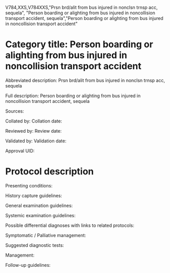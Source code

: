 V784,XXS,V784XXS,"Prsn brd/alit from bus injured in nonclsn trnsp acc, sequela", "Person boarding or alighting from bus injured in noncollision transport accident, sequela","Person boarding or alighting from bus injured in noncollision transport accident"
# Category title: Person boarding or alighting from bus injured in noncollision transport accident

Abbreviated description: Prsn brd/alit from bus injured in nonclsn trnsp acc, sequela

Full description: Person boarding or alighting from bus injured in noncollision transport accident, sequela

Sources:

Collated by:
Collation date:

Reviewed by:
Review date:

Validated by:
Validation date:

Approval UID:

# Protocol description

Presenting conditions:

History capture guidelines:

General examination guidelines:

Systemic examination guidelines:

Possible differential diagnoses with links to related protocols:

Symptomatic / Palliative management:

Suggested diagnostic tests:

Management:

Follow-up guidelines:

